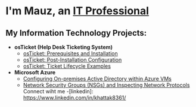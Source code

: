 <h1>I'm Mauz, an <a href="https://linkedin.com/in/Mauz Muhammad">IT Professional</a></h1>

<h2> My Information Technology Projects:</h2>

- <b>osTicket (Help Desk Ticketing System)</b>
  - [osTicket: Prerequisites and Installation](https://github.com/khattak8361/osticket-prereqs)
  - [osTicket: Post-Installation Configuration](https://github.com/khattak8361/post-install-config)
  - [osTicket: Ticket Lifecycle Examples](https://github.com/khattak8361/ticket-lifecycle)
- <b>Microsoft Azure</b>
  - [Configuring On-premises Active Directory within Azure VMs](https://github.com/khattak8361/configure-ad)
  - [Network Security Groups (NSGs) and Inspecting Network Protocols](https://github.com/khattak8361/azure-network-protocols)
Connect wiht me
-[linkedin]: https://www.linkedin.com/in/khattak8361/
